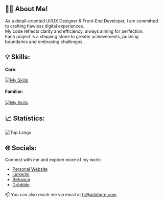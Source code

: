 ## 👨‍💻 About Me! 

As a detail-oriented UI/UX Designer & Front-End Developer, I am committed to crafting flawless digital experiences. <br>
My code reflects clarity and efficiency, always aiming for perfection.<br>
Each project is a stepping stone to greater achievements, pushing boundaries and embracing challenges.

## 💡 Skills:

#### Core: <br>
[![My Skills](https://skillicons.dev/icons?i=html,css,react,js,ts,bootstrap,tailwind,nextjs,figma,xd,ps,ai)](https://skillicons.dev)

#### Familiar: <br>
[![My Skills](https://skillicons.dev/icons?i=nodejs,jquery,mysql,php,java,c,cpp,py,ruby,selenium,prisma)](https://skillicons.dev)

## 📈 Statistics:

![Top Langs](https://github-readme-stats.vercel.app/api/top-langs/?username=adohere&layout=compact&theme=dracula)

## 🌐 Socials:

Connect with me and explore more of my work:

- [Personal Website](https://adohere.com)
- [LinkedIn](https://www.linkedin.com/in/adohere)
- [Behance](https://behance.com/adohere)
- [Dribbble](https://dribbble.com/adohere)


📫 You can also reach me via email at hi@adohere.com

